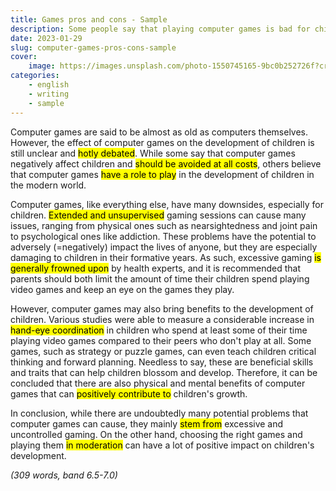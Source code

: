 ```yaml
---
title: Games pros and cons - Sample
description: Some people say that playing computer games is bad for children in every aspect. Others say that playing computer games can have positive effects on the way children develop. Discuss both views and give your opinion. 
date: 2023-01-29
slug: computer-games-pros-cons-sample
cover:
    image: https://images.unsplash.com/photo-1550745165-9bc0b252726f?crop=entropy&cs=tinysrgb&fit=max&fm=jpg&ixid=MnwxMTc3M3wwfDF8c2VhcmNofDV8fGdhbWV8ZW58MHx8fHwxNjc0OTk1MzMy&ixlib=rb-4.0.3&q=80&w=2000
categories:
    - english
    - writing
    - sample
---
```


Computer games are said to be almost as old as computers themselves. However, the effect of computer games on the development of children is still unclear and <mark>hotly debated</mark>. While some say that computer games negatively affect children and <mark>should be avoided at all costs</mark>, others believe that computer games <mark>have a role to play</mark> in the development of children in the modern world.

Computer games, like everything else, have many downsides, especially for children. <mark>Extended and unsupervised</mark> gaming sessions can cause many issues, ranging from physical ones such as nearsightedness and joint pain to psychological ones like addiction. These problems have the potential to adversely (=negatively) impact the lives of anyone, but they are especially damaging to children in their formative years. As such, excessive gaming <mark>is generally frowned upon</mark> by health experts, and it is recommended that parents should both limit the amount of time their children spend playing video games and keep an eye on the games they play.

However, computer games may also bring benefits to the development of children. Various studies were able to measure a considerable increase in <mark>hand-eye coordination</mark> in children who spend at least some of their time playing video games compared to their peers who don't play at all. Some games, such as strategy or puzzle games, can even teach children critical thinking and forward planning. Needless to say, these are beneficial skills and traits that can help children blossom and develop. Therefore, it can be concluded that there are also physical and mental benefits of computer games that can <mark>positively contribute to</mark> children's growth.

In conclusion, while there are undoubtedly many potential problems that computer games can cause, they mainly <mark>stem from</mark> excessive and uncontrolled gaming. On the other hand, choosing the right games and playing them <mark>in moderation</mark> can have a lot of positive impact on children's development.

*(309 words, band 6.5-7.0)*
